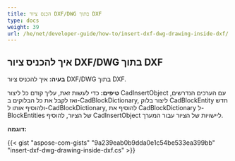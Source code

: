 ```yaml
---
title: הכנס ציור DXF/DWG בתוך DXF
type: docs
weight: 39
url: /he/net/developer-guide/how-to/insert-dxf-dwg-drawing-inside-dxf/
---
```


## **איך להכניס ציור DXF/DWG בתוך DXF**

**בעיה:** איך להכניס ציור DXF/DWG בתוך DXF.

**טיפים:** כדי לעשות זאת, עליך קודם כל ליצור CadInsertObject עם הערכים הנדרשים, ואז לקבל את כל הבלוקים ב-CadBlockDictionary, ליצור בלוק CadBlockEntity חדש ולהוסיף אותו ל-CadBlockDictionary, להוסיף את CadBlockDictionary ל-BlockEntities של הציור, להוסיף CadInsertObject ליישויות של הציור עבור המערך.

**דוגמה:**

{{< gist "aspose-com-gists" "9a239eab0b9dda0e1c54be533ea399bb" "insert-dxf-dwg-drawing-inside-dxf.cs" >}}
